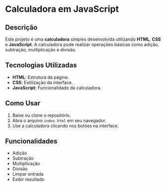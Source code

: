 # Calculadora em JavaScript

## Descrição
Este projeto é uma **calculadora** simples desenvolvida utilizando **HTML**, **CSS** e **JavaScript**. A calculadora pode realizar operações básicas como adição, subtração, multiplicação e divisão.

## Tecnologias Utilizadas
- **HTML**: Estrutura da página.
- **CSS**: Estilização da interface.
- **JavaScript**: Funcionalidade da calculadora.

## Como Usar
1. Baixe ou clone o repositório.
2. Abra o arquivo `index.html` em seu navegador.
3. Use a calculadora clicando nos botões na interface.

## Funcionalidades
- Adição
- Subtração
- Multiplicação
- Divisão
- Limpar entrada
- Exibir resultado
